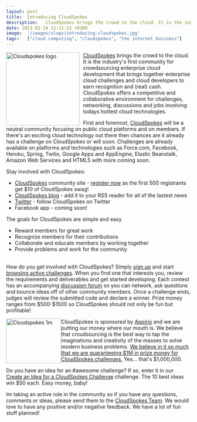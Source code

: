 ```yaml
---
layout: post
title:  Introducing CloudSpokes
description:   CloudSpokes brings the crowd to the cloud. It is the industrys first community for crowdsourcing enterprise cloud development that brings together enterprise cloud challenges and cloud developers to earn recognition and (real) cash. CloudSpokes offers a competitive and collaborative environment for challenges, networking, discussions and jobs involving todays hottest cloud technologies. First and foremost, CloudSpokes will be a neutral community focusing on public cloud platforms and on membe
date: 2011-02-14 11:11:11 +0300
image:  '/images/slugs/introducing-cloudspokes.jpg'
tags:   ["cloud computing", "cloudspokes", "the internet business"]
---
```

<p><a href="http://www.cloudspokes.com" target="_blank"><img style="float: left;padding-right:10px" title="cloudspokes-logo.png" src="http://res.cloudinary.com/blog-jeffdouglas-com/image/upload/v1401022460/gfdxszxna48zscjna1cm.png" border="0" alt="Cloudspokes logo" width="200" height="200" /></a></p>
<p><a href="http://cloudspokes.com/" target="_blank">CloudSpokes</a> brings the crowd to the cloud. It is the industry's first community for crowdsourcing enterprise cloud development that brings together enterprise cloud challenges and cloud developers to earn recognition and (real) cash. CloudSpokes offers a competitive and collaborative environment for challenges, networking, discussions and jobs involving todays hottest cloud technologies.</p>
<p>First and foremost, <a href="http://www.cloudspokes.com" target="_blank">CloudSpokes</a> will be a neutral community focusing on public cloud platforms and on members. If there's an exciting cloud technology out there then chances are it already has a challenge on CloudSpokes or will soon. Challenges are already available on platforms and technologies such as Force.com, Facebook, Heroku, Spring, Twilio, Google Apps and AppEngine, Elastic Beanstalk, Amazon Web Services and HTML5 with more coming soon.</p>
<p>Stay involved with CloudSpokes:</p>
<ul>
<li><a href="http://cloudspokes.com/" target="_blank">CloudSpokes</a> community site - <a href="http://cloudspokes.com/register.aspx" target="_blank">register now</a> as the first 500 registrants get $10 of CloudSpokes swag! </li>
<li><a href="http://blog.cloudspokes.com" target="_blank">CloudSpokes blog</a> - add it to your RSS reader for all of the lastest news</li>
<li><a href="http://twitter.com/cloudspokes" target="_blank">Twitter</a> - follow CloudSpokes on Twitter</li>
<li>Facebook app - coming soon!</li>
</ul>
<p>The goals for CloudSpokes are simple and easy</p>
<ul>
<li>Reward members for great work</li>
<li>Recognize members for their contributions</li>
<li>Collaborate and educate members by working together</li>
<li>Provide problems and work for the community</li>
</ul>
<p><br />How do you get involved with CloudSpokes? Simply <a href="http://cloudspokes.com/register.aspx" target="_blank">sign up</a> and start <a href="http://cloudspokes.com/challenges.aspx" target="_blank">browsing active challenges</a>. When you find one that interests you, review the requirements and deliverables and get started developing. Each contest has an accompanying <a href="http://www.cloudspokes.com/yaf/default.aspx" target="_blank">discussion forum</a> so you can network, ask questions and bounce ideas off of other community members. Once a challenge ends, judges will review the submitted code and declare a winner. Prize money ranges from $500-$1500 so CloudSpokes should not only be fun but profitable!</p>
<p><a href="http://blog.cloudspokes.com/2011/02/million-dollar-pledge.html" target="_blank"><img style="float: left;" title="cloudspokes-1m.png" src="http://res.cloudinary.com/blog-jeffdouglas-com/image/upload/v1401022465/cditqlmak9igcr3cmytf.png" border="0" alt="Cloudspokes 1m" width="150" height="122" /></a></p>
<p>CloudSpokes is sponsored by <a href="http://www.appirio.com" target="_blank">Appirio</a> and we are putting our money where our mouth is. We believe that croudsourcing is the best way to tap the imaginations and creativity of the masses to solve modern business problems. <a href="http://blog.cloudspokes.com/2011/02/million-dollar-pledge.html" target="_blank">We believe in it so much that we are guaranteeing $1M in prize money for CloudSpokes challenges.</a> Yes... that's $1,000,000.</p>
<p>Do you have an idea for an #awesome challenge? If so, enter it in our <a href="http://cloudspokes.cloudapp.net/challenge_detail.aspx?contestID=122" target="_blank">Create an Idea for a CloudSpokes Challenge</a> challenge. The 10 best ideas win $50 each. Easy money, baby!</p>
<p>Im taking an active role in the community so if you have any questions, comments or ideas, please send them to the <a href="mailto:cloudspokes@appirio.com">CloudSpokes Team</a>. We would love to have any positive and/or negative feedback. We have a lot of fun stuff planned!</p>
